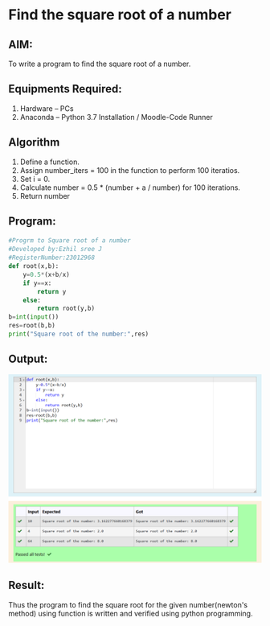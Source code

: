 # Find the square root of a number

## AIM:
To write a program to find the square root of a number.

## Equipments Required:
1. Hardware – PCs
2. Anaconda – Python 3.7 Installation / Moodle-Code Runner

## Algorithm
1. Define a function.
2. Assign number_iters = 100 in the function to perform 100 iteratios.
3. Set i = 0.
4. Calculate  number = 0.5 * (number + a / number) for 100 iterations.
5. Return number



## Program:
```py
#Progrm to Square root of a number
#Developed by:Ezhil sree J
#RegisterNumber:23012968
def root(x,b):
    y=0.5*(x+b/x)
    if y==x:
        return y
    else:
        return root(y,b)
b=int(input())
res=root(b,b)
print("Square root of the number:",res)

```

## Output:
![Alt text](OUTPUT.png)


## Result:
Thus the program to find the square root for the given number(newton's method) using function is written and verified using python programming.
